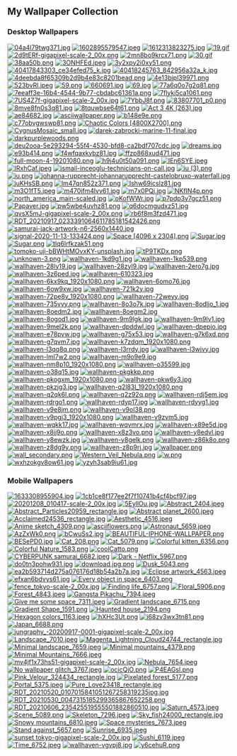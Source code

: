 ## My Wallpaper Collection
### Desktop Wallpapers

[![04a4l79twg371.jpg](https://raw.githubusercontent.com/ropapermaker/Wallpapers/master/thumbnails/04a4l79twg371.jpg)](https://raw.githubusercontent.com/ropapermaker/Wallpapers/master/papes/04a4l79twg371.jpg)
[![1602895579547.jpeg](https://raw.githubusercontent.com/ropapermaker/Wallpapers/master/thumbnails/1602895579547.jpeg)](https://raw.githubusercontent.com/ropapermaker/Wallpapers/master/papes/1602895579547.jpeg)
[![1612313823275.jpg](https://raw.githubusercontent.com/ropapermaker/Wallpapers/master/thumbnails/1612313823275.jpg)](https://raw.githubusercontent.com/ropapermaker/Wallpapers/master/papes/1612313823275.jpg)
[![19.gif](https://raw.githubusercontent.com/ropapermaker/Wallpapers/master/thumbnails/19.gif)](https://raw.githubusercontent.com/ropapermaker/Wallpapers/master/papes/19.gif)
[![2d9tERf-gigapixel-scale-2_00x.png](https://raw.githubusercontent.com/ropapermaker/Wallpapers/master/thumbnails/2d9tERf-gigapixel-scale-2_00x.png)](https://raw.githubusercontent.com/ropapermaker/Wallpapers/master/papes/2d9tERf-gigapixel-scale-2_00x.png)
[![2mn8bo9krcx71.png](https://raw.githubusercontent.com/ropapermaker/Wallpapers/master/thumbnails/2mn8bo9krcx71.png)](https://raw.githubusercontent.com/ropapermaker/Wallpapers/master/papes/2mn8bo9krcx71.png)
[![30.gif](https://raw.githubusercontent.com/ropapermaker/Wallpapers/master/thumbnails/30.gif)](https://raw.githubusercontent.com/ropapermaker/Wallpapers/master/papes/30.gif)
[![38aa50b.png](https://raw.githubusercontent.com/ropapermaker/Wallpapers/master/thumbnails/38aa50b.png)](https://raw.githubusercontent.com/ropapermaker/Wallpapers/master/papes/38aa50b.png)
[![3ONHFEd.jpeg](https://raw.githubusercontent.com/ropapermaker/Wallpapers/master/thumbnails/3ONHFEd.jpeg)](https://raw.githubusercontent.com/ropapermaker/Wallpapers/master/papes/3ONHFEd.jpeg)
[![3y2xpy2i0xy51.png](https://raw.githubusercontent.com/ropapermaker/Wallpapers/master/thumbnails/3y2xpy2i0xy51.png)](https://raw.githubusercontent.com/ropapermaker/Wallpapers/master/papes/3y2xpy2i0xy51.png)
[![40417843303_ce34efed75_k.jpg](https://raw.githubusercontent.com/ropapermaker/Wallpapers/master/thumbnails/40417843303_ce34efed75_k.jpg)](https://raw.githubusercontent.com/ropapermaker/Wallpapers/master/papes/40417843303_ce34efed75_k.jpg)
[![40418245763_842956a32a_k.jpg](https://raw.githubusercontent.com/ropapermaker/Wallpapers/master/thumbnails/40418245763_842956a32a_k.jpg)](https://raw.githubusercontent.com/ropapermaker/Wallpapers/master/papes/40418245763_842956a32a_k.jpg)
[![4deebda8f65309b2d9b4e83c8201bead.png](https://raw.githubusercontent.com/ropapermaker/Wallpapers/master/thumbnails/4deebda8f65309b2d9b4e83c8201bead.png)](https://raw.githubusercontent.com/ropapermaker/Wallpapers/master/papes/4deebda8f65309b2d9b4e83c8201bead.png)
[![4e13bjpl39971.png](https://raw.githubusercontent.com/ropapermaker/Wallpapers/master/thumbnails/4e13bjpl39971.png)](https://raw.githubusercontent.com/ropapermaker/Wallpapers/master/papes/4e13bjpl39971.png)
[![523bvRl.jpeg](https://raw.githubusercontent.com/ropapermaker/Wallpapers/master/thumbnails/523bvRl.jpeg)](https://raw.githubusercontent.com/ropapermaker/Wallpapers/master/papes/523bvRl.jpeg)
[![59.png](https://raw.githubusercontent.com/ropapermaker/Wallpapers/master/thumbnails/59.png)](https://raw.githubusercontent.com/ropapermaker/Wallpapers/master/papes/59.png)
[![660691.jpg](https://raw.githubusercontent.com/ropapermaker/Wallpapers/master/thumbnails/660691.jpg)](https://raw.githubusercontent.com/ropapermaker/Wallpapers/master/papes/660691.jpg)
[![69.jpg](https://raw.githubusercontent.com/ropapermaker/Wallpapers/master/thumbnails/69.jpg)](https://raw.githubusercontent.com/ropapermaker/Wallpapers/master/papes/69.jpg)
[![77a6q0o7g2q81.png](https://raw.githubusercontent.com/ropapermaker/Wallpapers/master/thumbnails/77a6q0o7g2q81.png)](https://raw.githubusercontent.com/ropapermaker/Wallpapers/master/papes/77a6q0o7g2q81.png)
[![7eeaff3e-16b4-4544-9b77-cbdabc61361a.png](https://raw.githubusercontent.com/ropapermaker/Wallpapers/master/thumbnails/7eeaff3e-16b4-4544-9b77-cbdabc61361a.png)](https://raw.githubusercontent.com/ropapermaker/Wallpapers/master/papes/7eeaff3e-16b4-4544-9b77-cbdabc61361a.png)
[![7flyki5ca1061.png](https://raw.githubusercontent.com/ropapermaker/Wallpapers/master/thumbnails/7flyki5ca1061.png)](https://raw.githubusercontent.com/ropapermaker/Wallpapers/master/papes/7flyki5ca1061.png)
[![7US4Z7f-gigapixel-scale-2_00x.jpg](https://raw.githubusercontent.com/ropapermaker/Wallpapers/master/thumbnails/7US4Z7f-gigapixel-scale-2_00x.jpg)](https://raw.githubusercontent.com/ropapermaker/Wallpapers/master/papes/7US4Z7f-gigapixel-scale-2_00x.jpg)
[![7YbbJ8f.png](https://raw.githubusercontent.com/ropapermaker/Wallpapers/master/thumbnails/7YbbJ8f.png)](https://raw.githubusercontent.com/ropapermaker/Wallpapers/master/papes/7YbbJ8f.png)
[![83807701_p0.png](https://raw.githubusercontent.com/ropapermaker/Wallpapers/master/thumbnails/83807701_p0.png)](https://raw.githubusercontent.com/ropapermaker/Wallpapers/master/papes/83807701_p0.png)
[![8mve8fn0s3q81.jpg](https://raw.githubusercontent.com/ropapermaker/Wallpapers/master/thumbnails/8mve8fn0s3q81.jpg)](https://raw.githubusercontent.com/ropapermaker/Wallpapers/master/papes/8mve8fn0s3q81.jpg)
[![8tquwbse64t61.png](https://raw.githubusercontent.com/ropapermaker/Wallpapers/master/thumbnails/8tquwbse64t61.png)](https://raw.githubusercontent.com/ropapermaker/Wallpapers/master/papes/8tquwbse64t61.png)
[![Act 3 4K (263).jpg](https://raw.githubusercontent.com/ropapermaker/Wallpapers/master/thumbnails/Act%203%204K%20(263).jpg)](https://raw.githubusercontent.com/ropapermaker/Wallpapers/master/papes/Act%203%204K%20(263).jpg)
[![ae84682.jpg](https://raw.githubusercontent.com/ropapermaker/Wallpapers/master/thumbnails/ae84682.jpg)](https://raw.githubusercontent.com/ropapermaker/Wallpapers/master/papes/ae84682.jpg)
[![asciiwallpaper.png](https://raw.githubusercontent.com/ropapermaker/Wallpapers/master/thumbnails/asciiwallpaper.png)](https://raw.githubusercontent.com/ropapermaker/Wallpapers/master/papes/asciiwallpaper.png)
[![b148e9e.png](https://raw.githubusercontent.com/ropapermaker/Wallpapers/master/thumbnails/b148e9e.png)](https://raw.githubusercontent.com/ropapermaker/Wallpapers/master/papes/b148e9e.png)
[![c77obvgwswp81.png](https://raw.githubusercontent.com/ropapermaker/Wallpapers/master/thumbnails/c77obvgwswp81.png)](https://raw.githubusercontent.com/ropapermaker/Wallpapers/master/papes/c77obvgwswp81.png)
[![Chaotic Colors [4800X2700].png](https://raw.githubusercontent.com/ropapermaker/Wallpapers/master/thumbnails/Chaotic%20Colors%20[4800X2700].png)](https://raw.githubusercontent.com/ropapermaker/Wallpapers/master/papes/Chaotic%20Colors%20[4800X2700].png)
[![CygnusMosaic_small.jpg](https://raw.githubusercontent.com/ropapermaker/Wallpapers/master/thumbnails/CygnusMosaic_small.jpg)](https://raw.githubusercontent.com/ropapermaker/Wallpapers/master/papes/CygnusMosaic_small.jpg)
[![darek-zabrocki-marine-11-final.jpg](https://raw.githubusercontent.com/ropapermaker/Wallpapers/master/thumbnails/darek-zabrocki-marine-11-final.jpg)](https://raw.githubusercontent.com/ropapermaker/Wallpapers/master/papes/darek-zabrocki-marine-11-final.jpg)
[![darkpurplewoods.png](https://raw.githubusercontent.com/ropapermaker/Wallpapers/master/thumbnails/darkpurplewoods.png)](https://raw.githubusercontent.com/ropapermaker/Wallpapers/master/papes/darkpurplewoods.png)
[![deu2ooa-5e293294-55f4-4530-bfd8-ca2bdf707cdc.jpg](https://raw.githubusercontent.com/ropapermaker/Wallpapers/master/thumbnails/deu2ooa-5e293294-55f4-4530-bfd8-ca2bdf707cdc.jpg)](https://raw.githubusercontent.com/ropapermaker/Wallpapers/master/papes/deu2ooa-5e293294-55f4-4530-bfd8-ca2bdf707cdc.jpg)
[![dreams.jpg](https://raw.githubusercontent.com/ropapermaker/Wallpapers/master/thumbnails/dreams.jpg)](https://raw.githubusercontent.com/ropapermaker/Wallpapers/master/papes/dreams.jpg)
[![e93b414.png](https://raw.githubusercontent.com/ropapermaker/Wallpapers/master/thumbnails/e93b414.png)](https://raw.githubusercontent.com/ropapermaker/Wallpapers/master/papes/e93b414.png)
[![f4wfqaxkybz81.jpg](https://raw.githubusercontent.com/ropapermaker/Wallpapers/master/thumbnails/f4wfqaxkybz81.jpg)](https://raw.githubusercontent.com/ropapermaker/Wallpapers/master/papes/f4wfqaxkybz81.jpg)
[![ffzp868xud471.jpg](https://raw.githubusercontent.com/ropapermaker/Wallpapers/master/thumbnails/ffzp868xud471.jpg)](https://raw.githubusercontent.com/ropapermaker/Wallpapers/master/papes/ffzp868xud471.jpg)
[![full-moon-4-19201080.png](https://raw.githubusercontent.com/ropapermaker/Wallpapers/master/thumbnails/full-moon-4-19201080.png)](https://raw.githubusercontent.com/ropapermaker/Wallpapers/master/papes/full-moon-4-19201080.png)
[![h9j4u0t50a091.png](https://raw.githubusercontent.com/ropapermaker/Wallpapers/master/thumbnails/h9j4u0t50a091.png)](https://raw.githubusercontent.com/ropapermaker/Wallpapers/master/papes/h9j4u0t50a091.png)
[![IEn6SYE.jpeg](https://raw.githubusercontent.com/ropapermaker/Wallpapers/master/thumbnails/IEn6SYE.jpeg)](https://raw.githubusercontent.com/ropapermaker/Wallpapers/master/papes/IEn6SYE.jpeg)
[![IRxhCaf.jpeg](https://raw.githubusercontent.com/ropapermaker/Wallpapers/master/thumbnails/IRxhCaf.jpeg)](https://raw.githubusercontent.com/ropapermaker/Wallpapers/master/papes/IRxhCaf.jpeg)
[![ismail-inceoglu-technicians-on-call.jpg](https://raw.githubusercontent.com/ropapermaker/Wallpapers/master/thumbnails/ismail-inceoglu-technicians-on-call.jpg)](https://raw.githubusercontent.com/ropapermaker/Wallpapers/master/papes/ismail-inceoglu-technicians-on-call.jpg)
[![iu (3).png](https://raw.githubusercontent.com/ropapermaker/Wallpapers/master/thumbnails/iu%20(3).png)](https://raw.githubusercontent.com/ropapermaker/Wallpapers/master/papes/iu%20(3).png)
[![iu.png](https://raw.githubusercontent.com/ropapermaker/Wallpapers/master/thumbnails/iu.png)](https://raw.githubusercontent.com/ropapermaker/Wallpapers/master/papes/iu.png)
[![johanna-rupprecht-johannarupprecht-castelobruxo-waterfall.jpg](https://raw.githubusercontent.com/ropapermaker/Wallpapers/master/thumbnails/johanna-rupprecht-johannarupprecht-castelobruxo-waterfall.jpg)](https://raw.githubusercontent.com/ropapermaker/Wallpapers/master/papes/johanna-rupprecht-johannarupprecht-castelobruxo-waterfall.jpg)
[![juKHsSB.png](https://raw.githubusercontent.com/ropapermaker/Wallpapers/master/thumbnails/juKHsSB.png)](https://raw.githubusercontent.com/ropapermaker/Wallpapers/master/papes/juKHsSB.png)
[![lm47qn852z371.png](https://raw.githubusercontent.com/ropapermaker/Wallpapers/master/thumbnails/lm47qn852z371.png)](https://raw.githubusercontent.com/ropapermaker/Wallpapers/master/papes/lm47qn852z371.png)
[![lshw69icslz81.jpg](https://raw.githubusercontent.com/ropapermaker/Wallpapers/master/thumbnails/lshw69icslz81.jpg)](https://raw.githubusercontent.com/ropapermaker/Wallpapers/master/papes/lshw69icslz81.jpg)
[![m3O1fT5.jpeg](https://raw.githubusercontent.com/ropapermaker/Wallpapers/master/thumbnails/m3O1fT5.jpeg)](https://raw.githubusercontent.com/ropapermaker/Wallpapers/master/papes/m3O1fT5.jpeg)
[![m470ifm4lvv61.jpg](https://raw.githubusercontent.com/ropapermaker/Wallpapers/master/thumbnails/m470ifm4lvv61.jpg)](https://raw.githubusercontent.com/ropapermaker/Wallpapers/master/papes/m470ifm4lvv61.jpg)
[![m7x0PQj.jpg](https://raw.githubusercontent.com/ropapermaker/Wallpapers/master/thumbnails/m7x0PQj.jpg)](https://raw.githubusercontent.com/ropapermaker/Wallpapers/master/papes/m7x0PQj.jpg)
[![NKfIN4p.png](https://raw.githubusercontent.com/ropapermaker/Wallpapers/master/thumbnails/NKfIN4p.png)](https://raw.githubusercontent.com/ropapermaker/Wallpapers/master/papes/NKfIN4p.png)
[![north_america_main-scaled.jpg](https://raw.githubusercontent.com/ropapermaker/Wallpapers/master/thumbnails/north_america_main-scaled.jpg)](https://raw.githubusercontent.com/ropapermaker/Wallpapers/master/papes/north_america_main-scaled.jpg)
[![oKofWWr.jpg](https://raw.githubusercontent.com/ropapermaker/Wallpapers/master/thumbnails/oKofWWr.jpg)](https://raw.githubusercontent.com/ropapermaker/Wallpapers/master/papes/oKofWWr.jpg)
[![p7pdp3y7gcz51.png](https://raw.githubusercontent.com/ropapermaker/Wallpapers/master/thumbnails/p7pdp3y7gcz51.png)](https://raw.githubusercontent.com/ropapermaker/Wallpapers/master/papes/p7pdp3y7gcz51.png)
[![Papaver.jpg](https://raw.githubusercontent.com/ropapermaker/Wallpapers/master/thumbnails/Papaver.jpg)](https://raw.githubusercontent.com/ropapermaker/Wallpapers/master/papes/Papaver.jpg)
[![pw5wbe4uvhz81.png](https://raw.githubusercontent.com/ropapermaker/Wallpapers/master/thumbnails/pw5wbe4uvhz81.png)](https://raw.githubusercontent.com/ropapermaker/Wallpapers/master/papes/pw5wbe4uvhz81.png)
[![q6docmgudxz51.jpg](https://raw.githubusercontent.com/ropapermaker/Wallpapers/master/thumbnails/q6docmgudxz51.jpg)](https://raw.githubusercontent.com/ropapermaker/Wallpapers/master/papes/q6docmgudxz51.jpg)
[![qvsX5mJ-gigapixel-scale-2_00x.png](https://raw.githubusercontent.com/ropapermaker/Wallpapers/master/thumbnails/qvsX5mJ-gigapixel-scale-2_00x.png)](https://raw.githubusercontent.com/ropapermaker/Wallpapers/master/papes/qvsX5mJ-gigapixel-scale-2_00x.png)
[![rb6f8m3fzd471.jpg](https://raw.githubusercontent.com/ropapermaker/Wallpapers/master/thumbnails/rb6f8m3fzd471.jpg)](https://raw.githubusercontent.com/ropapermaker/Wallpapers/master/papes/rb6f8m3fzd471.jpg)
[![RDT_20210917_0233391064611785181542426.png](https://raw.githubusercontent.com/ropapermaker/Wallpapers/master/thumbnails/RDT_20210917_0233391064611785181542426.png)](https://raw.githubusercontent.com/ropapermaker/Wallpapers/master/papes/RDT_20210917_0233391064611785181542426.png)
[![samurai-jack-artwork-n6-2560x1440.jpg](https://raw.githubusercontent.com/ropapermaker/Wallpapers/master/thumbnails/samurai-jack-artwork-n6-2560x1440.jpg)](https://raw.githubusercontent.com/ropapermaker/Wallpapers/master/papes/samurai-jack-artwork-n6-2560x1440.jpg)
[![signal-2020-11-13-133424.png](https://raw.githubusercontent.com/ropapermaker/Wallpapers/master/thumbnails/signal-2020-11-13-133424.png)](https://raw.githubusercontent.com/ropapermaker/Wallpapers/master/papes/signal-2020-11-13-133424.png)
[![Space [4096 x 2304].png](https://raw.githubusercontent.com/ropapermaker/Wallpapers/master/thumbnails/Space%20[4096%20x%202304].png)](https://raw.githubusercontent.com/ropapermaker/Wallpapers/master/papes/Space%20[4096%20x%202304].png)
[![Sugar.jpg](https://raw.githubusercontent.com/ropapermaker/Wallpapers/master/thumbnails/Sugar.jpg)](https://raw.githubusercontent.com/ropapermaker/Wallpapers/master/papes/Sugar.jpg)
[![Sugar.png](https://raw.githubusercontent.com/ropapermaker/Wallpapers/master/thumbnails/Sugar.png)](https://raw.githubusercontent.com/ropapermaker/Wallpapers/master/papes/Sugar.png)
[![tlq6lrfkzak51.png](https://raw.githubusercontent.com/ropapermaker/Wallpapers/master/thumbnails/tlq6lrfkzak51.png)](https://raw.githubusercontent.com/ropapermaker/Wallpapers/master/papes/tlq6lrfkzak51.png)
[![tomoko-uji-bBWHtMOvxKY-unsplash.jpg](https://raw.githubusercontent.com/ropapermaker/Wallpapers/master/thumbnails/tomoko-uji-bBWHtMOvxKY-unsplash.jpg)](https://raw.githubusercontent.com/ropapermaker/Wallpapers/master/papes/tomoko-uji-bBWHtMOvxKY-unsplash.jpg)
[![tP9TKDx.png](https://raw.githubusercontent.com/ropapermaker/Wallpapers/master/thumbnails/tP9TKDx.png)](https://raw.githubusercontent.com/ropapermaker/Wallpapers/master/papes/tP9TKDx.png)
[![unknown-3.png](https://raw.githubusercontent.com/ropapermaker/Wallpapers/master/thumbnails/unknown-3.png)](https://raw.githubusercontent.com/ropapermaker/Wallpapers/master/papes/unknown-3.png)
[![wallhaven-1kd9g1.jpg](https://raw.githubusercontent.com/ropapermaker/Wallpapers/master/thumbnails/wallhaven-1kd9g1.jpg)](https://raw.githubusercontent.com/ropapermaker/Wallpapers/master/papes/wallhaven-1kd9g1.jpg)
[![wallhaven-1kp539.png](https://raw.githubusercontent.com/ropapermaker/Wallpapers/master/thumbnails/wallhaven-1kp539.png)](https://raw.githubusercontent.com/ropapermaker/Wallpapers/master/papes/wallhaven-1kp539.png)
[![wallhaven-28ly19.jpg](https://raw.githubusercontent.com/ropapermaker/Wallpapers/master/thumbnails/wallhaven-28ly19.jpg)](https://raw.githubusercontent.com/ropapermaker/Wallpapers/master/papes/wallhaven-28ly19.jpg)
[![wallhaven-28zyl9.jpg](https://raw.githubusercontent.com/ropapermaker/Wallpapers/master/thumbnails/wallhaven-28zyl9.jpg)](https://raw.githubusercontent.com/ropapermaker/Wallpapers/master/papes/wallhaven-28zyl9.jpg)
[![wallhaven-2ero7g.jpg](https://raw.githubusercontent.com/ropapermaker/Wallpapers/master/thumbnails/wallhaven-2ero7g.jpg)](https://raw.githubusercontent.com/ropapermaker/Wallpapers/master/papes/wallhaven-2ero7g.jpg)
[![wallhaven-3z6ped.jpg](https://raw.githubusercontent.com/ropapermaker/Wallpapers/master/thumbnails/wallhaven-3z6ped.jpg)](https://raw.githubusercontent.com/ropapermaker/Wallpapers/master/papes/wallhaven-3z6ped.jpg)
[![wallhaven-610323.jpg](https://raw.githubusercontent.com/ropapermaker/Wallpapers/master/thumbnails/wallhaven-610323.jpg)](https://raw.githubusercontent.com/ropapermaker/Wallpapers/master/papes/wallhaven-610323.jpg)
[![wallhaven-6kx9kq_1920x1080.png](https://raw.githubusercontent.com/ropapermaker/Wallpapers/master/thumbnails/wallhaven-6kx9kq_1920x1080.png)](https://raw.githubusercontent.com/ropapermaker/Wallpapers/master/papes/wallhaven-6kx9kq_1920x1080.png)
[![wallhaven-6omo76.jpg](https://raw.githubusercontent.com/ropapermaker/Wallpapers/master/thumbnails/wallhaven-6omo76.jpg)](https://raw.githubusercontent.com/ropapermaker/Wallpapers/master/papes/wallhaven-6omo76.jpg)
[![wallhaven-6ow9xw.jpg](https://raw.githubusercontent.com/ropapermaker/Wallpapers/master/thumbnails/wallhaven-6ow9xw.jpg)](https://raw.githubusercontent.com/ropapermaker/Wallpapers/master/papes/wallhaven-6ow9xw.jpg)
[![wallhaven-721k2y.jpg](https://raw.githubusercontent.com/ropapermaker/Wallpapers/master/thumbnails/wallhaven-721k2y.jpg)](https://raw.githubusercontent.com/ropapermaker/Wallpapers/master/papes/wallhaven-721k2y.jpg)
[![wallhaven-72pe8v_1920x1080.png](https://raw.githubusercontent.com/ropapermaker/Wallpapers/master/thumbnails/wallhaven-72pe8v_1920x1080.png)](https://raw.githubusercontent.com/ropapermaker/Wallpapers/master/papes/wallhaven-72pe8v_1920x1080.png)
[![wallhaven-72weyy.jpg](https://raw.githubusercontent.com/ropapermaker/Wallpapers/master/thumbnails/wallhaven-72weyy.jpg)](https://raw.githubusercontent.com/ropapermaker/Wallpapers/master/papes/wallhaven-72weyy.jpg)
[![wallhaven-735vvy.png](https://raw.githubusercontent.com/ropapermaker/Wallpapers/master/thumbnails/wallhaven-735vvy.png)](https://raw.githubusercontent.com/ropapermaker/Wallpapers/master/papes/wallhaven-735vvy.png)
[![wallhaven-8o3o7k.jpg](https://raw.githubusercontent.com/ropapermaker/Wallpapers/master/thumbnails/wallhaven-8o3o7k.jpg)](https://raw.githubusercontent.com/ropapermaker/Wallpapers/master/papes/wallhaven-8o3o7k.jpg)
[![wallhaven-8odljo_1.jpg](https://raw.githubusercontent.com/ropapermaker/Wallpapers/master/thumbnails/wallhaven-8odljo_1.jpg)](https://raw.githubusercontent.com/ropapermaker/Wallpapers/master/papes/wallhaven-8odljo_1.jpg)
[![wallhaven-8oedm2.jpg](https://raw.githubusercontent.com/ropapermaker/Wallpapers/master/thumbnails/wallhaven-8oedm2.jpg)](https://raw.githubusercontent.com/ropapermaker/Wallpapers/master/papes/wallhaven-8oedm2.jpg)
[![wallhaven-8oegm2.jpg](https://raw.githubusercontent.com/ropapermaker/Wallpapers/master/thumbnails/wallhaven-8oegm2.jpg)](https://raw.githubusercontent.com/ropapermaker/Wallpapers/master/papes/wallhaven-8oegm2.jpg)
[![wallhaven-8ogod1.jpg](https://raw.githubusercontent.com/ropapermaker/Wallpapers/master/thumbnails/wallhaven-8ogod1.jpg)](https://raw.githubusercontent.com/ropapermaker/Wallpapers/master/papes/wallhaven-8ogod1.jpg)
[![wallhaven-9m9lgk.jpg](https://raw.githubusercontent.com/ropapermaker/Wallpapers/master/thumbnails/wallhaven-9m9lgk.jpg)](https://raw.githubusercontent.com/ropapermaker/Wallpapers/master/papes/wallhaven-9m9lgk.jpg)
[![wallhaven-9m9lv1.jpg](https://raw.githubusercontent.com/ropapermaker/Wallpapers/master/thumbnails/wallhaven-9m9lv1.jpg)](https://raw.githubusercontent.com/ropapermaker/Wallpapers/master/papes/wallhaven-9m9lv1.jpg)
[![wallhaven-9mel2k.png](https://raw.githubusercontent.com/ropapermaker/Wallpapers/master/thumbnails/wallhaven-9mel2k.png)](https://raw.githubusercontent.com/ropapermaker/Wallpapers/master/papes/wallhaven-9mel2k.png)
[![wallhaven-dpddwl.jpg](https://raw.githubusercontent.com/ropapermaker/Wallpapers/master/thumbnails/wallhaven-dpddwl.jpg)](https://raw.githubusercontent.com/ropapermaker/Wallpapers/master/papes/wallhaven-dpddwl.jpg)
[![wallhaven-dpepjo.jpg](https://raw.githubusercontent.com/ropapermaker/Wallpapers/master/thumbnails/wallhaven-dpepjo.jpg)](https://raw.githubusercontent.com/ropapermaker/Wallpapers/master/papes/wallhaven-dpepjo.jpg)
[![wallhaven-e78pvw.jpg](https://raw.githubusercontent.com/ropapermaker/Wallpapers/master/thumbnails/wallhaven-e78pvw.jpg)](https://raw.githubusercontent.com/ropapermaker/Wallpapers/master/papes/wallhaven-e78pvw.jpg)
[![wallhaven-g75x53.jpg](https://raw.githubusercontent.com/ropapermaker/Wallpapers/master/thumbnails/wallhaven-g75x53.jpg)](https://raw.githubusercontent.com/ropapermaker/Wallpapers/master/papes/wallhaven-g75x53.jpg)
[![wallhaven-g7k6xd.png](https://raw.githubusercontent.com/ropapermaker/Wallpapers/master/thumbnails/wallhaven-g7k6xd.png)](https://raw.githubusercontent.com/ropapermaker/Wallpapers/master/papes/wallhaven-g7k6xd.png)
[![wallhaven-g7qvm7.jpg](https://raw.githubusercontent.com/ropapermaker/Wallpapers/master/thumbnails/wallhaven-g7qvm7.jpg)](https://raw.githubusercontent.com/ropapermaker/Wallpapers/master/papes/wallhaven-g7qvm7.jpg)
[![wallhaven-k7zdqm_1920x1080.png](https://raw.githubusercontent.com/ropapermaker/Wallpapers/master/thumbnails/wallhaven-k7zdqm_1920x1080.png)](https://raw.githubusercontent.com/ropapermaker/Wallpapers/master/papes/wallhaven-k7zdqm_1920x1080.png)
[![wallhaven-l3qq8q.png](https://raw.githubusercontent.com/ropapermaker/Wallpapers/master/thumbnails/wallhaven-l3qq8q.png)](https://raw.githubusercontent.com/ropapermaker/Wallpapers/master/papes/wallhaven-l3qq8q.png)
[![wallhaven-l3rrdy.jpg](https://raw.githubusercontent.com/ropapermaker/Wallpapers/master/thumbnails/wallhaven-l3rrdy.jpg)](https://raw.githubusercontent.com/ropapermaker/Wallpapers/master/papes/wallhaven-l3rrdy.jpg)
[![wallhaven-l3wjvy.jpg](https://raw.githubusercontent.com/ropapermaker/Wallpapers/master/thumbnails/wallhaven-l3wjvy.jpg)](https://raw.githubusercontent.com/ropapermaker/Wallpapers/master/papes/wallhaven-l3wjvy.jpg)
[![wallhaven-lml7w2.png](https://raw.githubusercontent.com/ropapermaker/Wallpapers/master/thumbnails/wallhaven-lml7w2.png)](https://raw.githubusercontent.com/ropapermaker/Wallpapers/master/papes/wallhaven-lml7w2.png)
[![wallhaven-m9o9e9.jpg](https://raw.githubusercontent.com/ropapermaker/Wallpapers/master/thumbnails/wallhaven-m9o9e9.jpg)](https://raw.githubusercontent.com/ropapermaker/Wallpapers/master/papes/wallhaven-m9o9e9.jpg)
[![wallhaven-nm8p10_1920x1080.png](https://raw.githubusercontent.com/ropapermaker/Wallpapers/master/thumbnails/wallhaven-nm8p10_1920x1080.png)](https://raw.githubusercontent.com/ropapermaker/Wallpapers/master/papes/wallhaven-nm8p10_1920x1080.png)
[![wallhaven-o35599.jpg](https://raw.githubusercontent.com/ropapermaker/Wallpapers/master/thumbnails/wallhaven-o35599.jpg)](https://raw.githubusercontent.com/ropapermaker/Wallpapers/master/papes/wallhaven-o35599.jpg)
[![wallhaven-o38q15.jpg](https://raw.githubusercontent.com/ropapermaker/Wallpapers/master/thumbnails/wallhaven-o38q15.jpg)](https://raw.githubusercontent.com/ropapermaker/Wallpapers/master/papes/wallhaven-o38q15.jpg)
[![wallhaven-pkgkkp.png](https://raw.githubusercontent.com/ropapermaker/Wallpapers/master/thumbnails/wallhaven-pkgkkp.png)](https://raw.githubusercontent.com/ropapermaker/Wallpapers/master/papes/wallhaven-pkgkkp.png)
[![wallhaven-pkogxm_1920x1080.png](https://raw.githubusercontent.com/ropapermaker/Wallpapers/master/thumbnails/wallhaven-pkogxm_1920x1080.png)](https://raw.githubusercontent.com/ropapermaker/Wallpapers/master/papes/wallhaven-pkogxm_1920x1080.png)
[![wallhaven-pkw6y3.jpg](https://raw.githubusercontent.com/ropapermaker/Wallpapers/master/thumbnails/wallhaven-pkw6y3.jpg)](https://raw.githubusercontent.com/ropapermaker/Wallpapers/master/papes/wallhaven-pkw6y3.jpg)
[![wallhaven-pkzjg3.jpg](https://raw.githubusercontent.com/ropapermaker/Wallpapers/master/thumbnails/wallhaven-pkzjg3.jpg)](https://raw.githubusercontent.com/ropapermaker/Wallpapers/master/papes/wallhaven-pkzjg3.jpg)
[![wallhaven-q2l83l_1920x1080.png](https://raw.githubusercontent.com/ropapermaker/Wallpapers/master/thumbnails/wallhaven-q2l83l_1920x1080.png)](https://raw.githubusercontent.com/ropapermaker/Wallpapers/master/papes/wallhaven-q2l83l_1920x1080.png)
[![wallhaven-q2qk6l.png](https://raw.githubusercontent.com/ropapermaker/Wallpapers/master/thumbnails/wallhaven-q2qk6l.png)](https://raw.githubusercontent.com/ropapermaker/Wallpapers/master/papes/wallhaven-q2qk6l.png)
[![wallhaven-q2z92q.png](https://raw.githubusercontent.com/ropapermaker/Wallpapers/master/thumbnails/wallhaven-q2z92q.png)](https://raw.githubusercontent.com/ropapermaker/Wallpapers/master/papes/wallhaven-q2z92q.png)
[![wallhaven-rdj5em.jpg](https://raw.githubusercontent.com/ropapermaker/Wallpapers/master/thumbnails/wallhaven-rdj5em.jpg)](https://raw.githubusercontent.com/ropapermaker/Wallpapers/master/papes/wallhaven-rdj5em.jpg)
[![wallhaven-rdrgo1.png](https://raw.githubusercontent.com/ropapermaker/Wallpapers/master/thumbnails/wallhaven-rdrgo1.png)](https://raw.githubusercontent.com/ropapermaker/Wallpapers/master/papes/wallhaven-rdrgo1.png)
[![wallhaven-rdyp17.jpg](https://raw.githubusercontent.com/ropapermaker/Wallpapers/master/thumbnails/wallhaven-rdyp17.jpg)](https://raw.githubusercontent.com/ropapermaker/Wallpapers/master/papes/wallhaven-rdyp17.jpg)
[![wallhaven-rdyyg1.jpg](https://raw.githubusercontent.com/ropapermaker/Wallpapers/master/thumbnails/wallhaven-rdyyg1.jpg)](https://raw.githubusercontent.com/ropapermaker/Wallpapers/master/papes/wallhaven-rdyyg1.jpg)
[![wallhaven-v9e8jm.png](https://raw.githubusercontent.com/ropapermaker/Wallpapers/master/thumbnails/wallhaven-v9e8jm.png)](https://raw.githubusercontent.com/ropapermaker/Wallpapers/master/papes/wallhaven-v9e8jm.png)
[![wallhaven-v9ol38.png](https://raw.githubusercontent.com/ropapermaker/Wallpapers/master/thumbnails/wallhaven-v9ol38.png)](https://raw.githubusercontent.com/ropapermaker/Wallpapers/master/papes/wallhaven-v9ol38.png)
[![wallhaven-v9pgj3_1920x1080.png](https://raw.githubusercontent.com/ropapermaker/Wallpapers/master/thumbnails/wallhaven-v9pgj3_1920x1080.png)](https://raw.githubusercontent.com/ropapermaker/Wallpapers/master/papes/wallhaven-v9pgj3_1920x1080.png)
[![wallhaven-v9zvm5.jpg](https://raw.githubusercontent.com/ropapermaker/Wallpapers/master/thumbnails/wallhaven-v9zvm5.jpg)](https://raw.githubusercontent.com/ropapermaker/Wallpapers/master/papes/wallhaven-v9zvm5.jpg)
[![wallhaven-wqkk17.jpg](https://raw.githubusercontent.com/ropapermaker/Wallpapers/master/thumbnails/wallhaven-wqkk17.jpg)](https://raw.githubusercontent.com/ropapermaker/Wallpapers/master/papes/wallhaven-wqkk17.jpg)
[![wallhaven-wqvmrx.jpg](https://raw.githubusercontent.com/ropapermaker/Wallpapers/master/thumbnails/wallhaven-wqvmrx.jpg)](https://raw.githubusercontent.com/ropapermaker/Wallpapers/master/papes/wallhaven-wqvmrx.jpg)
[![wallhaven-x89e5d.jpg](https://raw.githubusercontent.com/ropapermaker/Wallpapers/master/thumbnails/wallhaven-x89e5d.jpg)](https://raw.githubusercontent.com/ropapermaker/Wallpapers/master/papes/wallhaven-x89e5d.jpg)
[![wallhaven-x8jj9o.png](https://raw.githubusercontent.com/ropapermaker/Wallpapers/master/thumbnails/wallhaven-x8jj9o.png)](https://raw.githubusercontent.com/ropapermaker/Wallpapers/master/papes/wallhaven-x8jj9o.png)
[![wallhaven-x8z3vo.png](https://raw.githubusercontent.com/ropapermaker/Wallpapers/master/thumbnails/wallhaven-x8z3vo.png)](https://raw.githubusercontent.com/ropapermaker/Wallpapers/master/papes/wallhaven-x8z3vo.png)
[![wallhaven-y8edvl.jpg](https://raw.githubusercontent.com/ropapermaker/Wallpapers/master/thumbnails/wallhaven-y8edvl.jpg)](https://raw.githubusercontent.com/ropapermaker/Wallpapers/master/papes/wallhaven-y8edvl.jpg)
[![wallhaven-y8ewzk.jpg](https://raw.githubusercontent.com/ropapermaker/Wallpapers/master/thumbnails/wallhaven-y8ewzk.jpg)](https://raw.githubusercontent.com/ropapermaker/Wallpapers/master/papes/wallhaven-y8ewzk.jpg)
[![wallhaven-y8gelk.png](https://raw.githubusercontent.com/ropapermaker/Wallpapers/master/thumbnails/wallhaven-y8gelk.png)](https://raw.githubusercontent.com/ropapermaker/Wallpapers/master/papes/wallhaven-y8gelk.png)
[![wallhaven-z86k8o.png](https://raw.githubusercontent.com/ropapermaker/Wallpapers/master/thumbnails/wallhaven-z86k8o.png)](https://raw.githubusercontent.com/ropapermaker/Wallpapers/master/papes/wallhaven-z86k8o.png)
[![wallhaven-z8dg9y.png](https://raw.githubusercontent.com/ropapermaker/Wallpapers/master/thumbnails/wallhaven-z8dg9y.png)](https://raw.githubusercontent.com/ropapermaker/Wallpapers/master/papes/wallhaven-z8dg9y.png)
[![wallhaven-z8p9rj.jpg](https://raw.githubusercontent.com/ropapermaker/Wallpapers/master/thumbnails/wallhaven-z8p9rj.jpg)](https://raw.githubusercontent.com/ropapermaker/Wallpapers/master/papes/wallhaven-z8p9rj.jpg)
[![wallpaper.png](https://raw.githubusercontent.com/ropapermaker/Wallpapers/master/thumbnails/wallpaper.png)](https://raw.githubusercontent.com/ropapermaker/Wallpapers/master/papes/wallpaper.png)
[![wall_secondary.png](https://raw.githubusercontent.com/ropapermaker/Wallpapers/master/thumbnails/wall_secondary.png)](https://raw.githubusercontent.com/ropapermaker/Wallpapers/master/papes/wall_secondary.png)
[![Western_Veil_Nebula.png](https://raw.githubusercontent.com/ropapermaker/Wallpapers/master/thumbnails/Western_Veil_Nebula.png)](https://raw.githubusercontent.com/ropapermaker/Wallpapers/master/papes/Western_Veil_Nebula.png)
[![w.png](https://raw.githubusercontent.com/ropapermaker/Wallpapers/master/thumbnails/w.png)](https://raw.githubusercontent.com/ropapermaker/Wallpapers/master/papes/w.png)
[![wxhzokgv8ow61.jpg](https://raw.githubusercontent.com/ropapermaker/Wallpapers/master/thumbnails/wxhzokgv8ow61.jpg)](https://raw.githubusercontent.com/ropapermaker/Wallpapers/master/papes/wxhzokgv8ow61.jpg)
[![yzyh3sab9iu61.jpg](https://raw.githubusercontent.com/ropapermaker/Wallpapers/master/thumbnails/yzyh3sab9iu61.jpg)](https://raw.githubusercontent.com/ropapermaker/Wallpapers/master/papes/yzyh3sab9iu61.jpg)

### Mobile Wallpapers

[![1633308955904.jpg](https://raw.githubusercontent.com/ropapermaker/Wallpapers/master/thumbnails/1633308955904.jpg)](https://raw.githubusercontent.com/ropapermaker/Wallpapers/master/mobile/1633308955904.jpg)
[![1cb1ce8f177ee2f7f10741b4cf4bcf97.jpg](https://raw.githubusercontent.com/ropapermaker/Wallpapers/master/thumbnails/1cb1ce8f177ee2f7f10741b4cf4bcf97.jpg)](https://raw.githubusercontent.com/ropapermaker/Wallpapers/master/mobile/1cb1ce8f177ee2f7f10741b4cf4bcf97.jpg)
[![20201208_010417-scale-2_00x.jpg](https://raw.githubusercontent.com/ropapermaker/Wallpapers/master/thumbnails/20201208_010417-scale-2_00x.jpg)](https://raw.githubusercontent.com/ropapermaker/Wallpapers/master/mobile/20201208_010417-scale-2_00x.jpg)
[![5EyllOu.jpg](https://raw.githubusercontent.com/ropapermaker/Wallpapers/master/thumbnails/5EyllOu.jpg)](https://raw.githubusercontent.com/ropapermaker/Wallpapers/master/mobile/5EyllOu.jpg)
[![Abstract_2404.jpeg](https://raw.githubusercontent.com/ropapermaker/Wallpapers/master/thumbnails/Abstract_2404.jpeg)](https://raw.githubusercontent.com/ropapermaker/Wallpapers/master/mobile/Abstract_2404.jpeg)
[![Abstract_Particles20959_rectangle.jpg](https://raw.githubusercontent.com/ropapermaker/Wallpapers/master/thumbnails/Abstract_Particles20959_rectangle.jpg)](https://raw.githubusercontent.com/ropapermaker/Wallpapers/master/mobile/Abstract_Particles20959_rectangle.jpg)
[![Abstract planet_2600.jpeg](https://raw.githubusercontent.com/ropapermaker/Wallpapers/master/thumbnails/Abstract%20planet_2600.jpeg)](https://raw.githubusercontent.com/ropapermaker/Wallpapers/master/mobile/Abstract%20planet_2600.jpeg)
[![Acclaimed24536_rectangle.jpg](https://raw.githubusercontent.com/ropapermaker/Wallpapers/master/thumbnails/Acclaimed24536_rectangle.jpg)](https://raw.githubusercontent.com/ropapermaker/Wallpapers/master/mobile/Acclaimed24536_rectangle.jpg)
[![Aesthetic_4516.jpeg](https://raw.githubusercontent.com/ropapermaker/Wallpapers/master/thumbnails/Aesthetic_4516.jpeg)](https://raw.githubusercontent.com/ropapermaker/Wallpapers/master/mobile/Aesthetic_4516.jpeg)
[![Anime sketch_4309.png](https://raw.githubusercontent.com/ropapermaker/Wallpapers/master/thumbnails/Anime%20sketch_4309.png)](https://raw.githubusercontent.com/ropapermaker/Wallpapers/master/mobile/Anime%20sketch_4309.png)
[![asciiflowers.png](https://raw.githubusercontent.com/ropapermaker/Wallpapers/master/thumbnails/asciiflowers.png)](https://raw.githubusercontent.com/ropapermaker/Wallpapers/master/mobile/asciiflowers.png)
[![Astronaut_5659.jpeg](https://raw.githubusercontent.com/ropapermaker/Wallpapers/master/thumbnails/Astronaut_5659.jpeg)](https://raw.githubusercontent.com/ropapermaker/Wallpapers/master/mobile/Astronaut_5659.jpeg)
[![AzZxWk0.png](https://raw.githubusercontent.com/ropapermaker/Wallpapers/master/thumbnails/AzZxWk0.png)](https://raw.githubusercontent.com/ropapermaker/Wallpapers/master/mobile/AzZxWk0.png)
[![bCwuSs2.jpg](https://raw.githubusercontent.com/ropapermaker/Wallpapers/master/thumbnails/bCwuSs2.jpg)](https://raw.githubusercontent.com/ropapermaker/Wallpapers/master/mobile/bCwuSs2.jpg)
[![BEAUTIFUL-IPHONE-WALLPAPER.png](https://raw.githubusercontent.com/ropapermaker/Wallpapers/master/thumbnails/BEAUTIFUL-IPHONE-WALLPAPER.png)](https://raw.githubusercontent.com/ropapermaker/Wallpapers/master/mobile/BEAUTIFUL-IPHONE-WALLPAPER.png)
[![BESePD0.jpg](https://raw.githubusercontent.com/ropapermaker/Wallpapers/master/thumbnails/BESePD0.jpg)](https://raw.githubusercontent.com/ropapermaker/Wallpapers/master/mobile/BESePD0.jpg)
[![Cat_208.png](https://raw.githubusercontent.com/ropapermaker/Wallpapers/master/thumbnails/Cat_208.png)](https://raw.githubusercontent.com/ropapermaker/Wallpapers/master/mobile/Cat_208.png)
[![Cat_5079.png](https://raw.githubusercontent.com/ropapermaker/Wallpapers/master/thumbnails/Cat_5079.png)](https://raw.githubusercontent.com/ropapermaker/Wallpapers/master/mobile/Cat_5079.png)
[![Colorful kitten_6356.png](https://raw.githubusercontent.com/ropapermaker/Wallpapers/master/thumbnails/Colorful%20kitten_6356.png)](https://raw.githubusercontent.com/ropapermaker/Wallpapers/master/mobile/Colorful%20kitten_6356.png)
[![Colorful Nature_1583.png](https://raw.githubusercontent.com/ropapermaker/Wallpapers/master/thumbnails/Colorful%20Nature_1583.png)](https://raw.githubusercontent.com/ropapermaker/Wallpapers/master/mobile/Colorful%20Nature_1583.png)
[![coolCatto.png](https://raw.githubusercontent.com/ropapermaker/Wallpapers/master/thumbnails/coolCatto.png)](https://raw.githubusercontent.com/ropapermaker/Wallpapers/master/mobile/coolCatto.png)
[![CYBERPUNK samurai_6682.jpeg](https://raw.githubusercontent.com/ropapermaker/Wallpapers/master/thumbnails/CYBERPUNK%20samurai_6682.jpeg)](https://raw.githubusercontent.com/ropapermaker/Wallpapers/master/mobile/CYBERPUNK%20samurai_6682.jpeg)
[![Dark - Netflix_5967.png](https://raw.githubusercontent.com/ropapermaker/Wallpapers/master/thumbnails/Dark%20-%20Netflix_5967.png)](https://raw.githubusercontent.com/ropapermaker/Wallpapers/master/mobile/Dark%20-%20Netflix_5967.png)
[![do0tn3pohw931.jpg](https://raw.githubusercontent.com/ropapermaker/Wallpapers/master/thumbnails/do0tn3pohw931.jpg)](https://raw.githubusercontent.com/ropapermaker/Wallpapers/master/mobile/do0tn3pohw931.jpg)
[![download.jpg.png](https://raw.githubusercontent.com/ropapermaker/Wallpapers/master/thumbnails/download.jpg.png)](https://raw.githubusercontent.com/ropapermaker/Wallpapers/master/mobile/download.jpg.png)
[![Dusk_5043.png](https://raw.githubusercontent.com/ropapermaker/Wallpapers/master/thumbnails/Dusk_5043.png)](https://raw.githubusercontent.com/ropapermaker/Wallpapers/master/mobile/Dusk_5043.png)
[![ea2b593714d275a076176d18b54a2b7a.jpg](https://raw.githubusercontent.com/ropapermaker/Wallpapers/master/thumbnails/ea2b593714d275a076176d18b54a2b7a.jpg)](https://raw.githubusercontent.com/ropapermaker/Wallpapers/master/mobile/ea2b593714d275a076176d18b54a2b7a.jpg)
[![Eclipse artwork_4563.jpeg](https://raw.githubusercontent.com/ropapermaker/Wallpapers/master/thumbnails/Eclipse%20artwork_4563.jpeg)](https://raw.githubusercontent.com/ropapermaker/Wallpapers/master/mobile/Eclipse%20artwork_4563.jpeg)
[![efxan6bdvys61.jpg](https://raw.githubusercontent.com/ropapermaker/Wallpapers/master/thumbnails/efxan6bdvys61.jpg)](https://raw.githubusercontent.com/ropapermaker/Wallpapers/master/mobile/efxan6bdvys61.jpg)
[![Every object in space_6403.png](https://raw.githubusercontent.com/ropapermaker/Wallpapers/master/thumbnails/Every%20object%20in%20space_6403.png)](https://raw.githubusercontent.com/ropapermaker/Wallpapers/master/mobile/Every%20object%20in%20space_6403.png)
[![fence_tokyo-scale-2_00x.jpg](https://raw.githubusercontent.com/ropapermaker/Wallpapers/master/thumbnails/fence_tokyo-scale-2_00x.jpg)](https://raw.githubusercontent.com/ropapermaker/Wallpapers/master/mobile/fence_tokyo-scale-2_00x.jpg)
[![Finding life_6757.png](https://raw.githubusercontent.com/ropapermaker/Wallpapers/master/thumbnails/Finding%20life_6757.png)](https://raw.githubusercontent.com/ropapermaker/Wallpapers/master/mobile/Finding%20life_6757.png)
[![Floral_5906.png](https://raw.githubusercontent.com/ropapermaker/Wallpapers/master/thumbnails/Floral_5906.png)](https://raw.githubusercontent.com/ropapermaker/Wallpapers/master/mobile/Floral_5906.png)
[![Forest_4843.jpeg](https://raw.githubusercontent.com/ropapermaker/Wallpapers/master/thumbnails/Forest_4843.jpeg)](https://raw.githubusercontent.com/ropapermaker/Wallpapers/master/mobile/Forest_4843.jpeg)
[![Gangsta Pikachu_7394.jpeg](https://raw.githubusercontent.com/ropapermaker/Wallpapers/master/thumbnails/Gangsta%20Pikachu_7394.jpeg)](https://raw.githubusercontent.com/ropapermaker/Wallpapers/master/mobile/Gangsta%20Pikachu_7394.jpeg)
[![Give me some space_7311.jpeg](https://raw.githubusercontent.com/ropapermaker/Wallpapers/master/thumbnails/Give%20me%20some%20space_7311.jpeg)](https://raw.githubusercontent.com/ropapermaker/Wallpapers/master/mobile/Give%20me%20some%20space_7311.jpeg)
[![Gradient landscape_6715.png](https://raw.githubusercontent.com/ropapermaker/Wallpapers/master/thumbnails/Gradient%20landscape_6715.png)](https://raw.githubusercontent.com/ropapermaker/Wallpapers/master/mobile/Gradient%20landscape_6715.png)
[![Gradient Shape_1591.png](https://raw.githubusercontent.com/ropapermaker/Wallpapers/master/thumbnails/Gradient%20Shape_1591.png)](https://raw.githubusercontent.com/ropapermaker/Wallpapers/master/mobile/Gradient%20Shape_1591.png)
[![Haunted house_2194.png](https://raw.githubusercontent.com/ropapermaker/Wallpapers/master/thumbnails/Haunted%20house_2194.png)](https://raw.githubusercontent.com/ropapermaker/Wallpapers/master/mobile/Haunted%20house_2194.png)
[![Hexagon colors_1163.jpeg](https://raw.githubusercontent.com/ropapermaker/Wallpapers/master/thumbnails/Hexagon%20colors_1163.jpeg)](https://raw.githubusercontent.com/ropapermaker/Wallpapers/master/mobile/Hexagon%20colors_1163.jpeg)
[![hXHc3Ut.png](https://raw.githubusercontent.com/ropapermaker/Wallpapers/master/thumbnails/hXHc3Ut.png)](https://raw.githubusercontent.com/ropapermaker/Wallpapers/master/mobile/hXHc3Ut.png)
[![i68zv3wx3tn81.png](https://raw.githubusercontent.com/ropapermaker/Wallpapers/master/thumbnails/i68zv3wx3tn81.png)](https://raw.githubusercontent.com/ropapermaker/Wallpapers/master/mobile/i68zv3wx3tn81.png)
[![Japan_6688.png](https://raw.githubusercontent.com/ropapermaker/Wallpapers/master/thumbnails/Japan_6688.png)](https://raw.githubusercontent.com/ropapermaker/Wallpapers/master/mobile/Japan_6688.png)
[![jungraphy_-20200917-0001-gigapixel-scale-2_00x.jpg](https://raw.githubusercontent.com/ropapermaker/Wallpapers/master/thumbnails/jungraphy_-20200917-0001-gigapixel-scale-2_00x.jpg)](https://raw.githubusercontent.com/ropapermaker/Wallpapers/master/mobile/jungraphy_-20200917-0001-gigapixel-scale-2_00x.jpg)
[![Landscape_7010.jpeg](https://raw.githubusercontent.com/ropapermaker/Wallpapers/master/thumbnails/Landscape_7010.jpeg)](https://raw.githubusercontent.com/ropapermaker/Wallpapers/master/mobile/Landscape_7010.jpeg)
[![Magenta_Lightning_Cloud24744_rectangle.jpg](https://raw.githubusercontent.com/ropapermaker/Wallpapers/master/thumbnails/Magenta_Lightning_Cloud24744_rectangle.jpg)](https://raw.githubusercontent.com/ropapermaker/Wallpapers/master/mobile/Magenta_Lightning_Cloud24744_rectangle.jpg)
[![Minimal landscape_7659.jpeg](https://raw.githubusercontent.com/ropapermaker/Wallpapers/master/thumbnails/Minimal%20landscape_7659.jpeg)](https://raw.githubusercontent.com/ropapermaker/Wallpapers/master/mobile/Minimal%20landscape_7659.jpeg)
[![Minimal mountains_4379.png](https://raw.githubusercontent.com/ropapermaker/Wallpapers/master/thumbnails/Minimal%20mountains_4379.png)](https://raw.githubusercontent.com/ropapermaker/Wallpapers/master/mobile/Minimal%20mountains_4379.png)
[![Minimal Mountains_7666.jpeg](https://raw.githubusercontent.com/ropapermaker/Wallpapers/master/thumbnails/Minimal%20Mountains_7666.jpeg)](https://raw.githubusercontent.com/ropapermaker/Wallpapers/master/mobile/Minimal%20Mountains_7666.jpeg)
[![mv4jf1x73hs51-gigapixel-scale-2_00x.jpg](https://raw.githubusercontent.com/ropapermaker/Wallpapers/master/thumbnails/mv4jf1x73hs51-gigapixel-scale-2_00x.jpg)](https://raw.githubusercontent.com/ropapermaker/Wallpapers/master/mobile/mv4jf1x73hs51-gigapixel-scale-2_00x.jpg)
[![Nebula_7654.jpeg](https://raw.githubusercontent.com/ropapermaker/Wallpapers/master/thumbnails/Nebula_7654.jpeg)](https://raw.githubusercontent.com/ropapermaker/Wallpapers/master/mobile/Nebula_7654.jpeg)
[![No wallpaper glitch_3767.jpeg](https://raw.githubusercontent.com/ropapermaker/Wallpapers/master/thumbnails/No%20wallpaper%20glitch_3767.jpeg)](https://raw.githubusercontent.com/ropapermaker/Wallpapers/master/mobile/No%20wallpaper%20glitch_3767.jpeg)
[![ocicQjO.png](https://raw.githubusercontent.com/ropapermaker/Wallpapers/master/thumbnails/ocicQjO.png)](https://raw.githubusercontent.com/ropapermaker/Wallpapers/master/mobile/ocicQjO.png)
[![P4EAGsl.png](https://raw.githubusercontent.com/ropapermaker/Wallpapers/master/thumbnails/P4EAGsl.png)](https://raw.githubusercontent.com/ropapermaker/Wallpapers/master/mobile/P4EAGsl.png)
[![Pink_Velour_324434_rectangle.jpg](https://raw.githubusercontent.com/ropapermaker/Wallpapers/master/thumbnails/Pink_Velour_324434_rectangle.jpg)](https://raw.githubusercontent.com/ropapermaker/Wallpapers/master/mobile/Pink_Velour_324434_rectangle.jpg)
[![Pixelated forest_5177.png](https://raw.githubusercontent.com/ropapermaker/Wallpapers/master/thumbnails/Pixelated%20forest_5177.png)](https://raw.githubusercontent.com/ropapermaker/Wallpapers/master/mobile/Pixelated%20forest_5177.png)
[![Portal_5375.jpeg](https://raw.githubusercontent.com/ropapermaker/Wallpapers/master/thumbnails/Portal_5375.jpeg)](https://raw.githubusercontent.com/ropapermaker/Wallpapers/master/mobile/Portal_5375.jpeg)
[![Pure_Love23418_rectangle.jpg](https://raw.githubusercontent.com/ropapermaker/Wallpapers/master/thumbnails/Pure_Love23418_rectangle.jpg)](https://raw.githubusercontent.com/ropapermaker/Wallpapers/master/mobile/Pure_Love23418_rectangle.jpg)
[![RDT_20210520_0107015841051267258319235jpg.jpg](https://raw.githubusercontent.com/ropapermaker/Wallpapers/master/thumbnails/RDT_20210520_0107015841051267258319235jpg.jpg)](https://raw.githubusercontent.com/ropapermaker/Wallpapers/master/mobile/RDT_20210520_0107015841051267258319235jpg.jpg)
[![RDT_20210530_0047315185299365867652258.png](https://raw.githubusercontent.com/ropapermaker/Wallpapers/master/thumbnails/RDT_20210530_0047315185299365867652258.png)](https://raw.githubusercontent.com/ropapermaker/Wallpapers/master/mobile/RDT_20210530_0047315185299365867652258.png)
[![RDT_20210606_235425519555501882860510.jpg](https://raw.githubusercontent.com/ropapermaker/Wallpapers/master/thumbnails/RDT_20210606_235425519555501882860510.jpg)](https://raw.githubusercontent.com/ropapermaker/Wallpapers/master/mobile/RDT_20210606_235425519555501882860510.jpg)
[![Saturn_4573.jpeg](https://raw.githubusercontent.com/ropapermaker/Wallpapers/master/thumbnails/Saturn_4573.jpeg)](https://raw.githubusercontent.com/ropapermaker/Wallpapers/master/mobile/Saturn_4573.jpeg)
[![Scene_5089.png](https://raw.githubusercontent.com/ropapermaker/Wallpapers/master/thumbnails/Scene_5089.png)](https://raw.githubusercontent.com/ropapermaker/Wallpapers/master/mobile/Scene_5089.png)
[![Skeleton_7296.jpeg](https://raw.githubusercontent.com/ropapermaker/Wallpapers/master/thumbnails/Skeleton_7296.jpeg)](https://raw.githubusercontent.com/ropapermaker/Wallpapers/master/mobile/Skeleton_7296.jpeg)
[![Sky_fish24000_rectangle.jpg](https://raw.githubusercontent.com/ropapermaker/Wallpapers/master/thumbnails/Sky_fish24000_rectangle.jpg)](https://raw.githubusercontent.com/ropapermaker/Wallpapers/master/mobile/Sky_fish24000_rectangle.jpg)
[![Snowy mountains_6810.jpeg](https://raw.githubusercontent.com/ropapermaker/Wallpapers/master/thumbnails/Snowy%20mountains_6810.jpeg)](https://raw.githubusercontent.com/ropapermaker/Wallpapers/master/mobile/Snowy%20mountains_6810.jpeg)
[![Space mysteries_7673.jpeg](https://raw.githubusercontent.com/ropapermaker/Wallpapers/master/thumbnails/Space%20mysteries_7673.jpeg)](https://raw.githubusercontent.com/ropapermaker/Wallpapers/master/mobile/Space%20mysteries_7673.jpeg)
[![Stand against_5657.png](https://raw.githubusercontent.com/ropapermaker/Wallpapers/master/thumbnails/Stand%20against_5657.png)](https://raw.githubusercontent.com/ropapermaker/Wallpapers/master/mobile/Stand%20against_5657.png)
[![Sunrise_6935.jpeg](https://raw.githubusercontent.com/ropapermaker/Wallpapers/master/thumbnails/Sunrise_6935.jpeg)](https://raw.githubusercontent.com/ropapermaker/Wallpapers/master/mobile/Sunrise_6935.jpeg)
[![sunset tokyo-gigapixel-scale-2_00x.jpg](https://raw.githubusercontent.com/ropapermaker/Wallpapers/master/thumbnails/sunset%20tokyo-gigapixel-scale-2_00x.jpg)](https://raw.githubusercontent.com/ropapermaker/Wallpapers/master/mobile/sunset%20tokyo-gigapixel-scale-2_00x.jpg)
[![Sushi_6119.jpeg](https://raw.githubusercontent.com/ropapermaker/Wallpapers/master/thumbnails/Sushi_6119.jpeg)](https://raw.githubusercontent.com/ropapermaker/Wallpapers/master/mobile/Sushi_6119.jpeg)
[![Time_6752.jpeg](https://raw.githubusercontent.com/ropapermaker/Wallpapers/master/thumbnails/Time_6752.jpeg)](https://raw.githubusercontent.com/ropapermaker/Wallpapers/master/mobile/Time_6752.jpeg)
[![wallhaven-vgvpj8.jpg](https://raw.githubusercontent.com/ropapermaker/Wallpapers/master/thumbnails/wallhaven-vgvpj8.jpg)](https://raw.githubusercontent.com/ropapermaker/Wallpapers/master/mobile/wallhaven-vgvpj8.jpg)
[![y6cehuR.png](https://raw.githubusercontent.com/ropapermaker/Wallpapers/master/thumbnails/y6cehuR.png)](https://raw.githubusercontent.com/ropapermaker/Wallpapers/master/mobile/y6cehuR.png)

